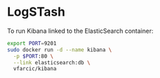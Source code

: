 LogSTash
========

To run Kibana linked to the ElasticSearch container:

```bash
export PORT=9201
sudo docker run -d --name kibana \
  -p $PORT:80 \
  --link elasticsearch:db \
  vfarcic/kibana
```